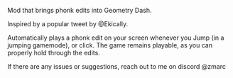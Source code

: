 Mod that brings phonk edits into Geometry Dash.

Inspired by a popular tweet by @Ekically.

Automatically plays a phonk edit on your screen whenever you Jump (in a jumping gamemode), or click. The game remains playable, as you can properly hold through the edits.

If there are any issues or suggestions, reach out to me on discord @zmarc